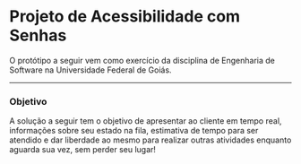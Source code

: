 <h1>Projeto de Acessibilidade com Senhas</h1>
O protótipo a seguir vem como exercício da disciplina de Engenharia de Software na Universidade Federal de Goiás.
<hr>

<h3>Objetivo</h3>
A solução a seguir tem o objetivo de apresentar ao cliente em tempo real, informações sobre seu estado na fila, estimativa de tempo
para ser atendido e dar liberdade ao mesmo para realizar outras atividades enquanto aguarda sua vez, sem perder seu lugar!
